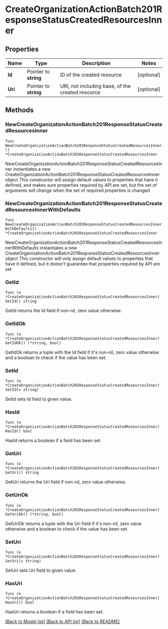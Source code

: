 # CreateOrganizationActionBatch201ResponseStatusCreatedResourcesInner

## Properties

Name | Type | Description | Notes
------------ | ------------- | ------------- | -------------
**Id** | Pointer to **string** | ID of the created resource | [optional] 
**Uri** | Pointer to **string** | URI, not including base, of the created resource | [optional] 

## Methods

### NewCreateOrganizationActionBatch201ResponseStatusCreatedResourcesInner

`func NewCreateOrganizationActionBatch201ResponseStatusCreatedResourcesInner() *CreateOrganizationActionBatch201ResponseStatusCreatedResourcesInner`

NewCreateOrganizationActionBatch201ResponseStatusCreatedResourcesInner instantiates a new CreateOrganizationActionBatch201ResponseStatusCreatedResourcesInner object
This constructor will assign default values to properties that have it defined,
and makes sure properties required by API are set, but the set of arguments
will change when the set of required properties is changed

### NewCreateOrganizationActionBatch201ResponseStatusCreatedResourcesInnerWithDefaults

`func NewCreateOrganizationActionBatch201ResponseStatusCreatedResourcesInnerWithDefaults() *CreateOrganizationActionBatch201ResponseStatusCreatedResourcesInner`

NewCreateOrganizationActionBatch201ResponseStatusCreatedResourcesInnerWithDefaults instantiates a new CreateOrganizationActionBatch201ResponseStatusCreatedResourcesInner object
This constructor will only assign default values to properties that have it defined,
but it doesn't guarantee that properties required by API are set

### GetId

`func (o *CreateOrganizationActionBatch201ResponseStatusCreatedResourcesInner) GetId() string`

GetId returns the Id field if non-nil, zero value otherwise.

### GetIdOk

`func (o *CreateOrganizationActionBatch201ResponseStatusCreatedResourcesInner) GetIdOk() (*string, bool)`

GetIdOk returns a tuple with the Id field if it's non-nil, zero value otherwise
and a boolean to check if the value has been set.

### SetId

`func (o *CreateOrganizationActionBatch201ResponseStatusCreatedResourcesInner) SetId(v string)`

SetId sets Id field to given value.

### HasId

`func (o *CreateOrganizationActionBatch201ResponseStatusCreatedResourcesInner) HasId() bool`

HasId returns a boolean if a field has been set.

### GetUri

`func (o *CreateOrganizationActionBatch201ResponseStatusCreatedResourcesInner) GetUri() string`

GetUri returns the Uri field if non-nil, zero value otherwise.

### GetUriOk

`func (o *CreateOrganizationActionBatch201ResponseStatusCreatedResourcesInner) GetUriOk() (*string, bool)`

GetUriOk returns a tuple with the Uri field if it's non-nil, zero value otherwise
and a boolean to check if the value has been set.

### SetUri

`func (o *CreateOrganizationActionBatch201ResponseStatusCreatedResourcesInner) SetUri(v string)`

SetUri sets Uri field to given value.

### HasUri

`func (o *CreateOrganizationActionBatch201ResponseStatusCreatedResourcesInner) HasUri() bool`

HasUri returns a boolean if a field has been set.


[[Back to Model list]](../README.md#documentation-for-models) [[Back to API list]](../README.md#documentation-for-api-endpoints) [[Back to README]](../README.md)


